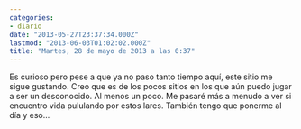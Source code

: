 ```yaml
---
categories:
- diario
date: "2013-05-27T23:37:34.000Z"
lastmod: "2013-06-03T01:02:02.000Z"
title: "Martes, 28 de mayo de 2013 a las 0:37"
---
```


Es curioso pero pese a que ya no paso tanto tiempo aquí, este sitio me sigue gustando. Creo que es de los pocos sitios en los que aún puedo jugar a ser un desconocido. Al menos un poco. Me pasaré más a menudo a ver si encuentro vida pululando por estos lares.  También tengo que ponerme al día y eso...